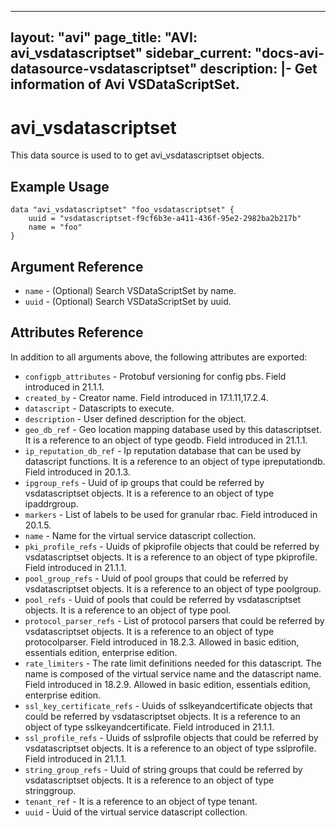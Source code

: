 <!--
    Copyright 2021 VMware, Inc.
    SPDX-License-Identifier: Mozilla Public License 2.0
-->
---
layout: "avi"
page_title: "AVI: avi_vsdatascriptset"
sidebar_current: "docs-avi-datasource-vsdatascriptset"
description: |-
  Get information of Avi VSDataScriptSet.
---

# avi_vsdatascriptset

This data source is used to to get avi_vsdatascriptset objects.

## Example Usage

```hcl
data "avi_vsdatascriptset" "foo_vsdatascriptset" {
    uuid = "vsdatascriptset-f9cf6b3e-a411-436f-95e2-2982ba2b217b"
    name = "foo"
}
```

## Argument Reference

* `name` - (Optional) Search VSDataScriptSet by name.
* `uuid` - (Optional) Search VSDataScriptSet by uuid.

## Attributes Reference

In addition to all arguments above, the following attributes are exported:

* `configpb_attributes` - Protobuf versioning for config pbs. Field introduced in 21.1.1.
* `created_by` - Creator name. Field introduced in 17.1.11,17.2.4.
* `datascript` - Datascripts to execute.
* `description` - User defined description for the object.
* `geo_db_ref` - Geo location mapping database used by this datascriptset. It is a reference to an object of type geodb. Field introduced in 21.1.1.
* `ip_reputation_db_ref` - Ip reputation database that can be used by datascript functions. It is a reference to an object of type ipreputationdb. Field introduced in 20.1.3.
* `ipgroup_refs` - Uuid of ip groups that could be referred by vsdatascriptset objects. It is a reference to an object of type ipaddrgroup.
* `markers` - List of labels to be used for granular rbac. Field introduced in 20.1.5.
* `name` - Name for the virtual service datascript collection.
* `pki_profile_refs` - Uuids of pkiprofile objects that could be referred by vsdatascriptset objects. It is a reference to an object of type pkiprofile. Field introduced in 21.1.1.
* `pool_group_refs` - Uuid of pool groups that could be referred by vsdatascriptset objects. It is a reference to an object of type poolgroup.
* `pool_refs` - Uuid of pools that could be referred by vsdatascriptset objects. It is a reference to an object of type pool.
* `protocol_parser_refs` - List of protocol parsers that could be referred by vsdatascriptset objects. It is a reference to an object of type protocolparser. Field introduced in 18.2.3. Allowed in basic edition, essentials edition, enterprise edition.
* `rate_limiters` - The rate limit definitions needed for this datascript. The name is composed of the virtual service name and the datascript name. Field introduced in 18.2.9. Allowed in basic edition, essentials edition, enterprise edition.
* `ssl_key_certificate_refs` - Uuids of sslkeyandcertificate objects that could be referred by vsdatascriptset objects. It is a reference to an object of type sslkeyandcertificate. Field introduced in 21.1.1.
* `ssl_profile_refs` - Uuids of sslprofile objects that could be referred by vsdatascriptset objects. It is a reference to an object of type sslprofile. Field introduced in 21.1.1.
* `string_group_refs` - Uuid of string groups that could be referred by vsdatascriptset objects. It is a reference to an object of type stringgroup.
* `tenant_ref` - It is a reference to an object of type tenant.
* `uuid` - Uuid of the virtual service datascript collection.

